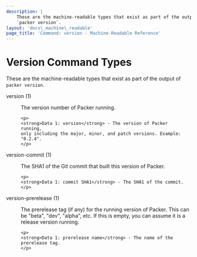 ```yaml
---
description: |
    These are the machine-readable types that exist as part of the output of
    `packer version`.
layout: 'docs\_machine\_readable'
page_title: 'Command: version - Machine-Readable Reference'
---
```


# Version Command Types

These are the machine-readable types that exist as part of the output of
`packer version`.

<dl>
<dt>
version (1)
</dt>
<dd>
    <p>The version number of Packer running.</p>

    <p>
    <strong>Data 1: version</strong> - The version of Packer running,
    only including the major, minor, and patch versions. Example:
    "0.2.4".
    </p>

</dd>
<dt>
version-commit (1)
</dt>
<dd>
    <p>The SHA1 of the Git commit that built this version of Packer.</p>

    <p>
    <strong>Data 1: commit SHA1</strong> - The SHA1 of the commit.
    </p>

</dd>
<dt>
version-prerelease (1)
</dt>
<dd>
    <p>
    The prerelease tag (if any) for the running version of Packer. This
    can be "beta", "dev", "alpha", etc. If this is empty, you can assume
    it is a release version running.
    </p>

    <p>
    <strong>Data 1: prerelease name</strong> - The name of the
    prerelease tag.
    </p>

</dd>
</dl>
